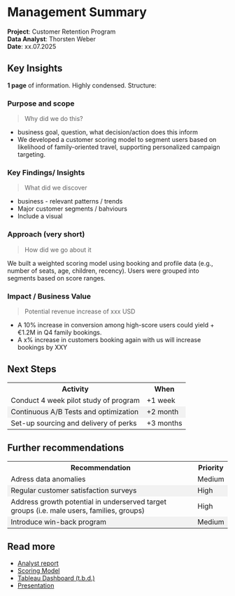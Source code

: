 # Management Summary

**Project**: Customer Retention Program<br>
**Data Analyst**: Thorsten Weber<br>
**Date**: xx.07.2025

## Key Insights

**1 page** of information. Highly condensed. Structure:

### Purpose and scope
>Why did we do this?

* business goal, question, what decision/action does this inform
* We developed a customer scoring model to segment users based on likelihood of family-oriented travel, supporting personalized campaign targeting.

### Key Findings/ Insights
> What did we discover

* business - relevant patterns / trends
* Major customer segments / bahviours
* Include a visual

### Approach (very short)
> How did we go about it

We built a weighted scoring model using booking and profile data (e.g., number of seats, age, children, recency). Users were grouped into segments based on score ranges.

### Impact / Business Value
> Potential revenue increase of xxx USD

* A 10% increase in conversion among high-score users could yield +€1.2M in Q4 family bookings.
* A x% increase in customers booking again with us will increase bookings by XXY

## Next Steps
<table>
    <tr>
        <th>Activity</th>
        <th>When</th>
    </tr>
    <tr>
        <td>Conduct 4 week pilot study of program</td>
        <td>+1 week</td>
    </tr>
    <tr style="background-color: #f2f2f2;">
        <td>Continuous A/B Tests and optimization</td>
        <td>+2 month</td>
    </tr>
    <tr>
        <td>Set-up sourcing and delivery of perks</td>
        <td>+3 months</td>
    </tr>
</table>

## Further recommendations
<table>
    <tr>
        <th>Recommendation</th>
        <th>Priority</th>
    </tr>
    <tr>
        <td>Adress data anomalies</td>
        <td>Medium</td>
    <tr style="background-color: #f2f2f2;">
        <td>Regular customer satisfaction surveys</td>
        <td>High</td>
    <tr>
        <td>Address growth potential in underserved target groups (i.e. male users, families, groups)</td>
        <td>High</td>
    </tr>
    <tr style="background-color: #f2f2f2;">
        <td>Introduce win-back program</td>
        <td>Medium</td>
    </tr>
</table>

## Read more 
* [Analyst report](./Analyst%20report.md)
* [Scoring Model](./Analyst%20report.md)
* [Tableau Dashboard (t.b.d.)](./Analyst%20report.md)
* [Presentation](./Analyst%20report.md)